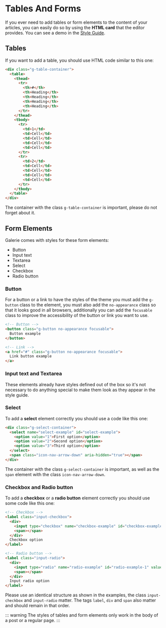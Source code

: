 # Tables And Forms

If you ever need to add tables or form elements to the content of your articles, you can easily do so by using the **HTML card** that the editor provides. You can see a demo in the [Style Guide](https://galerie.eduardogomez.io/style-guide/).

## Tables

If you want to add a table, you should use HTML code similar to this one:

```html
<div class="g-table-container">
  <table>
    <thead>
      <tr>
        <th>#</th>
        <th>Heading</th>
        <th>Heading</th>
        <th>Heading</th>
        <th>Heading</th>
      </tr>
    </thead>
    <tbody>
      <tr>
        <td>1</td>
        <td>Cell</td>
        <td>Cell</td>
        <td>Cell</td>
        <td>Cell</td>
      </tr>
      <tr>
        <td>2</td>
        <td>Cell</td>
        <td>Cell</td>
        <td>Cell</td>
        <td>Cell</td>
      </tr>
    </tbody>
  </table>
</div>
```

The container with the class `g-table-container` is important, please do not forget about it.

## Form Elements

Galerie comes with styles for these form elements:

* Button
* Input text
* Textarea
* Select
* Checkbox
* Radio button

### Button

For a button or a link to have the styles of the theme you must add the `g-button` class to the element, you must also add the `no-appearance` class so that it looks good in all browsers, additionally you can add the `focusable` class to improve the accessibility of the button or link you want to use.

```html
<!-- Button -->
<button class="g-button no-appearance focusable">
  Button example
</button>

<!-- Link -->
<a href="#" class="g-button no-appearance focusable">
  Link button example
</a>
```

### Input text and Textarea

These elements already have styles defined out of the box so it's not necessary to do anything special to make them look as they appear in the style guide.

### Select

To add a **select** element correctly you should use a code like this one:

```html
<div class="g-select-container">
  <select name="select-example" id="select-example">
    <option value="1">First option</option>
    <option value="2">Second option</option>
    <option value="3">Third option</option>
  </select>
  <span class="icon-nav-arrow-down" aria-hidden="true"></span>
</div>
```

The container with the class `g-select-container` is important, as well as the `span` element with the class `icon-nav-arrow-down`.

### Checkbox and Radio button

To add a **checkbox** or a **radio button** element correctly you should use some code like this one:

```html
<!-- Checkbox -->
<label class="input-checkbox">
  <div>
    <input type="checkbox" name="checkbox-example" id="checkbox-example-1" value="1">
    <span></span>
  </div>
  Checkbox option
</label>

<!-- Radio button -->
<label class="input-radio">
  <div>
    <input type="radio" name="radio-example" id="radio-example-1" value="1">
    <span></span>
  </div>
  Input radio option
</label>
```

Please use an identical structure as shown in the examples, the class `input-checkbox` and `input-radio` matter. The tags `label`, `div` and `span` also matter and should remain in that order.

::: warning
The styles of tables and form elements only work in the body of a post or a regular page.
:::
